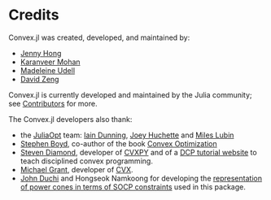 # Credits

Convex.jl was created, developed, and maintained by:

 - [Jenny Hong](http://www.stanford.edu/~jyunhong/)
 - [Karanveer Mohan](http://www.stanford.edu/~kvmohan/)
 - [Madeleine Udell](http://www.stanford.edu/~udell/)
 - [David Zeng](http://www.stanford.edu/~dzeng0/)

Convex.jl is currently developed and maintained by the Julia community; see
[Contributors](https://github.com/JuliaOpt/Convex.jl/graphs/contributors)
for more.

The Convex.jl developers also thank:

 * the [JuliaOpt](http://www.juliaopt.org/) team:
   [Iain Dunning](http://iaindunning.com/),
   [Joey Huchette](http://www.mit.edu/~huchette/) and
   [Miles Lubin](http://www.mit.edu/~mlubin/)
 * [Stephen Boyd](http://www.stanford.edu/~boyd/), co-author of the book
   [Convex Optimization](http://www.stanford.edu/~boyd/books.html)
 * [Steven Diamond](http://www.stanford.edu/~stevend2/), developer of
   [CVXPY](https://github.com/cvxgrp/cvxpy) and of a
   [DCP tutorial website](http://dcp.stanford.edu/) to teach disciplined convex
   programming.
 * [Michael Grant](http://www.cvxr.com/bio), developer of [CVX](http://www.cvxr.com).
 * [John Duchi](http://www.stanford.edu/~jduchi) and Hongseok Namkoong for
    developing the [representation of power cones in terms of SOCP constraints](https://github.com/jump-dev/Convex.jl/raw/master/docs/supplementary/rational_to_socp.pdf)
    used in this package.
